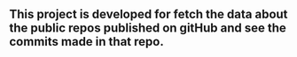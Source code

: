 ## This project is developed for fetch the data about the public repos published on gitHub and see the commits made in that repo.

